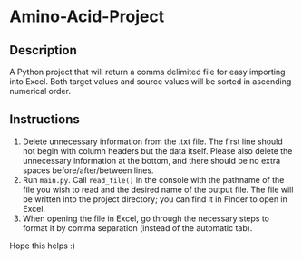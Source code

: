 # Amino-Acid-Project

## Description

A Python project that will return a comma delimited file for easy importing into Excel. Both target values and source values will be sorted in ascending numerical order. 

## Instructions

1. Delete unnecessary information from the .txt file. The first line should not begin with column headers but the data itself. Please also delete the unnecessary information at the bottom, and there should be no extra spaces before/after/between lines. 
2. Run `main.py`. Call `read_file()` in the console with the pathname of the file you wish to read and the desired name of the output file. The file will be written into the project directory; you can find it in Finder to open in Excel. 
3. When opening the file in Excel, go through the necessary steps to format it by comma separation (instead of the automatic tab). 

Hope this helps :)
